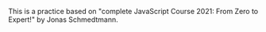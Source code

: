 This is a practice based on "complete JavaScript Course 2021: From Zero to Expert!" by Jonas Schmedtmann.


